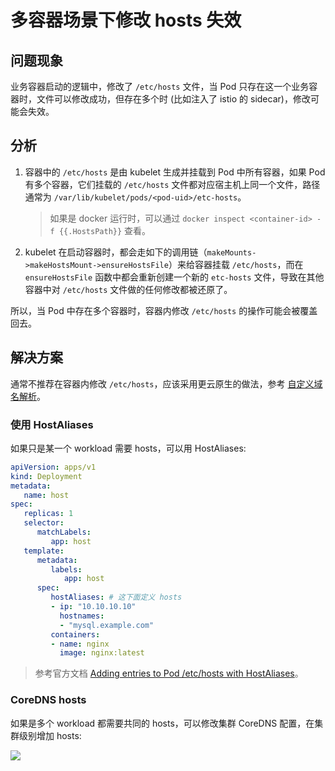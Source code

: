 # 多容器场景下修改 hosts 失效

## 问题现象

业务容器启动的逻辑中，修改了 `/etc/hosts` 文件，当 Pod 只存在这一个业务容器时，文件可以修改成功，但存在多个时 (比如注入了 istio 的 sidecar)，修改可能会失效。

## 分析

1. 容器中的 `/etc/hosts` 是由 kubelet 生成并挂载到 Pod 中所有容器，如果 Pod 有多个容器，它们挂载的 `/etc/hosts` 文件都对应宿主机上同一个文件，路径通常为 `/var/lib/kubelet/pods/<pod-uid>/etc-hosts`。
    > 如果是 docker 运行时，可以通过 `docker inspect <container-id> -f {{.HostsPath}}` 查看。

2. kubelet 在启动容器时，都会走如下的调用链（`makeMounts->makeHostsMount->ensureHostsFile`）来给容器挂载 `/etc/hosts`，而在 `ensureHostsFile` 函数中都会重新创建一个新的 `etc-hosts` 文件，导致在其他容器中对 `/etc/hosts` 文件做的任何修改都被还原了。

所以，当 Pod 中存在多个容器时，容器内修改 `/etc/hosts` 的操作可能会被覆盖回去。

## 解决方案

通常不推荐在容器内修改 `/etc/hosts`，应该采用更云原生的做法，参考 [自定义域名解析](../../best-practices/dns/customize-dns-resolution)。

### 使用 HostAliases

如果只是某一个 workload 需要 hosts，可以用 HostAliases:

```yaml
apiVersion: apps/v1
kind: Deployment
metadata:
   name: host
spec:
   replicas: 1
   selector:
      matchLabels:
         app: host
   template:
      metadata:
         labels:
            app: host
      spec:
         hostAliases: # 这下面定义 hosts
         - ip: "10.10.10.10"
           hostnames:
           - "mysql.example.com"
         containers:
         - name: nginx
           image: nginx:latest
```

> 参考官方文档 [Adding entries to Pod /etc/hosts with HostAliases](https://kubernetes.io/docs/tasks/network/customize-hosts-file-for-pods/)。

### CoreDNS hosts

如果是多个 workload 都需要共同的 hosts，可以修改集群 CoreDNS 配置，在集群级别增加 hosts:

![](https://image-host-1251893006.cos.ap-chengdu.myqcloud.com/2023%2F09%2F25%2F20230925151945.png)
